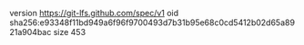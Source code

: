 version https://git-lfs.github.com/spec/v1
oid sha256:e93348f11bd949a6f96f9700493d7b31b95e68c0cd5412b02d65a8921a904bac
size 453
